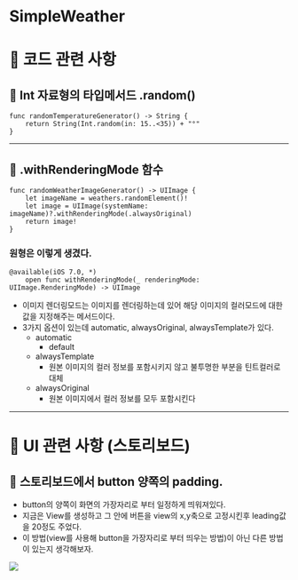 # SimpleWeather


# 📖 코드 관련 사항
## 🍎 Int 자료형의 타입메서드 .random()

```swift=
func randomTemperatureGenerator() -> String {
    return String(Int.random(in: 15..<35)) + "°"
}
```

---
## 🍎 .withRenderingMode 함수

```swift=
func randomWeatherImageGenerator() -> UIImage {
    let imageName = weathers.randomElement()!
    let image = UIImage(systemName: imageName)?.withRenderingMode(.alwaysOriginal)
    return image!
}
```

### 원형은 이렇게 생겼다.
```swift=
@available(iOS 7.0, *)
    open func withRenderingMode(_ renderingMode: UIImage.RenderingMode) -> UIImage
```

- 이미지 렌더링모드는 이미지를 렌더링하는데 있어 해당 이미지의 컬러모드에 대한 값을 지정해주는 메서드이다.
- 3가지 옵션이 있는데 automatic, alwaysOriginal, alwaysTemplate가 있다.
    - automatic
        - default
    - alwaysTemplate
        - 원본 이미지의 컬러 정보를 포함시키지 않고 불투명한 부분을 틴트컬러로 대체
    - alwaysOriginal
        - 원본 이미지에서 컬러 정보를 모두 포함시킨다

---
# 📖 UI 관련 사항 (스토리보드)

## 🍎 스토리보드에서 button 양쪽의 padding.
- button의 양쪽이 화면의 가장자리로 부터 일정하게 띄워져있다.
- 지금은 View를 생성하고 그 안에 버튼을 view의 x,y축으로 고정시킨후 leading값을 20정도 주었다.
- 이 방법(view를 사용해 button을 가장자리로 부터 띄우는 방법)이 아닌 다른 방법이 있는지 생각해보자.

![](https://i.imgur.com/byzsxQK.png)
